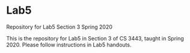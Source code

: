 # Lab5
Repository for Lab5 Section 3 Spring 2020

This is the repository for Lab5 in Section 3 of CS 3443, taught in Spring 2020. Please follow instructions in Lab5 handouts.
